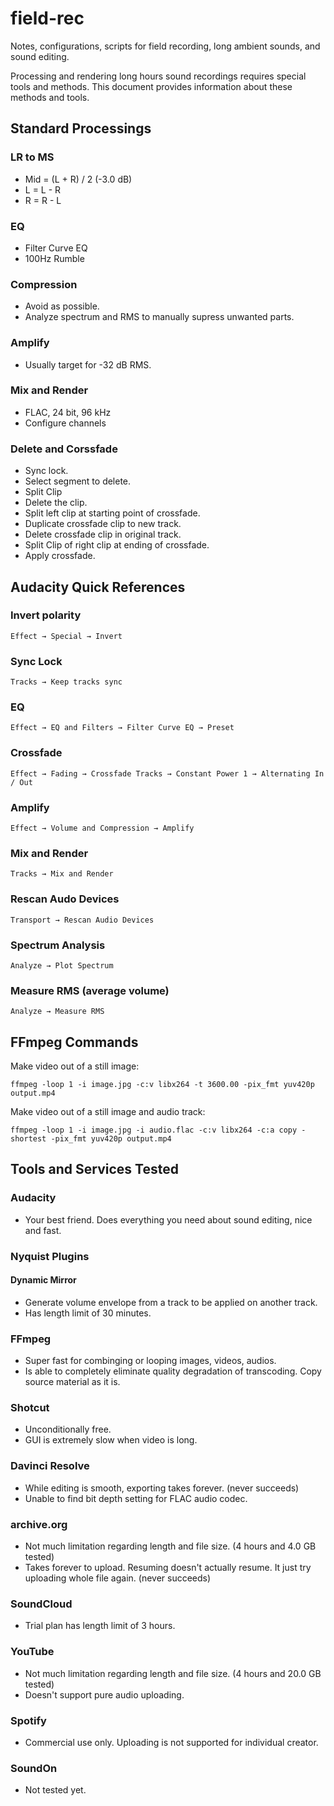 # field-rec
Notes, configurations, scripts for field recording, long ambient sounds, and sound editing.

Processing and rendering long hours sound recordings requires special tools and methods. This document provides information about these methods and tools.

## Standard Processings
### LR to MS
- Mid = (L + R) / 2 (-3.0 dB)
- L = L - R
- R = R - L

### EQ
- Filter Curve EQ
- 100Hz Rumble

### Compression
- Avoid as possible.
- Analyze spectrum and RMS to manually supress unwanted parts.

### Amplify
- Usually target for -32 dB RMS.

### Mix and Render
- FLAC, 24 bit, 96 kHz
- Configure channels

### Delete and Corssfade
- Sync lock.
- Select segment to delete.
- Split Clip
- Delete the clip.
- Split left clip at starting point of crossfade.
- Duplicate crossfade clip to new track.
- Delete crossfade clip in original track.
- Split Clip of right clip at ending of crossfade.
- Apply crossfade.
  
## Audacity Quick References
### Invert polarity
`Effect → Special → Invert`
### Sync Lock
`Tracks → Keep tracks sync`
### EQ
`Effect → EQ and Filters → Filter Curve EQ → Preset`
### Crossfade
`Effect → Fading → Crossfade Tracks → Constant Power 1 → Alternating In / Out`
### Amplify
`Effect → Volume and Compression → Amplify`
### Mix and Render
`Tracks → Mix and Render`
### Rescan Audo Devices
`Transport → Rescan Audio Devices`
### Spectrum Analysis
`Analyze → Plot Spectrum`
### Measure RMS (average volume)
`Analyze → Measure RMS`

## FFmpeg Commands

Make video out of a still image:
```shell
ffmpeg -loop 1 -i image.jpg -c:v libx264 -t 3600.00 -pix_fmt yuv420p output.mp4
```

Make video out of a still image and audio track:
```shell
ffmpeg -loop 1 -i image.jpg -i audio.flac -c:v libx264 -c:a copy -shortest -pix_fmt yuv420p output.mp4
```

## Tools and Services Tested
### Audacity
- Your best friend. Does everything you need about sound editing, nice and fast.
### Nyquist Plugins
#### Dynamic Mirror
- Generate volume envelope from a track to be applied on another track.
- Has length limit of 30 minutes.
### FFmpeg
- Super fast for combinging or looping images, videos, audios.
- Is able to completely eliminate quality degradation of transcoding. Copy source material as it is.
### Shotcut
- Unconditionally free.
- GUI is extremely slow when video is long.
### Davinci Resolve
- While editing is smooth, exporting takes forever. (never succeeds)
- Unable to find bit depth setting for FLAC audio codec.
### archive.org
- Not much limitation regarding length and file size. (4 hours and 4.0 GB tested)
- Takes forever to upload. Resuming doesn't actually resume. It just try uploading whole file again. (never succeeds)
### SoundCloud
- Trial plan has length limit of 3 hours.
### YouTube
- Not much limitation regarding length and file size. (4 hours and 20.0 GB tested)
- Doesn't support pure audio uploading.
### Spotify
- Commercial use only. Uploading is not supported for individual creator.
### SoundOn
- Not tested yet.
